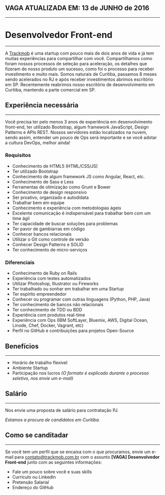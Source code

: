 ##  VAGA ATUALIZADA EM: 13 de JUNHO de 2016
---

# Desenvolvedor Front-end
---

A [Trackmob](https://github.com/Trackmob/vagas/blob/gh-pages/about-trackmob.md "Mais sobre a Trackmob") é uma startup com pouco mais de dois anos de vida e já tem muitas experiências para compartilhar com você. Compartilhamos como foram nossos processos de seleção para aceleração, os detalhes que fizeram de nosso produto um sucesso, como foi o processo para receber investimento e muito mais. Somos naturais de Curitiba, passamos 8 meses sendo acelerados no RJ e após receber investimentos abrimos escritório em SP. Recentemente reabrimos nosso escritório de desenvolvimento em Curitiba, mantendo a parte comercial em SP.

## Experiência necessária
---

Você precisa ter pelo menos 3 anos de experiência em desenvolvimento front-end, ter utilizado Bootstrap, algum framework JavaScript, Design Patterns e APIs REST. Nossos servidores estão localizados na nuvem, sendo assim, entender um pouco de Ops será importante e se você adotar a cultura DevOps, melhor ainda!

### Requisitos

* Conhecimento de HTML5 (HTML/CSS/JS)
* Ter utilizado Bootstrap
* Conhecimento de algum framework JS como Angular, React, etc.
* Conhecimento de Sass e Less
* Ferramentas de otimização como Grunt e Bower
* Conhecimento de design responsivo
* Ser proativo, organizado e autodidata
* Trabalhar bem em equipe
* Conhecimento e experiência com metodologias ágeis
* Excelente comunicação é indispensável para trabalhar bem com um time ágil
* Ter capacidade de buscar soluções para problemas
* Ter pavor de gambiarras em código
* Conhecer bancos relacionais
* Utilizar o Git como controle de versão
* Conhecer Design Patterns e SOLID
* Ter conhecimento de micro-serviços

### Diferenciais

- Conhecimento de Ruby on Rails
- Experiência com testes automatizados
- Utilizar Photoshop, Illustrator ou Fireworks
- Ter trabalhado ou sonhar em trabalhar em uma Startup
- Ter espírito empreendedor
- Conhecer ou programar com outras linguagens (Python, PHP, Java)
- Ter conhecimento de bancos não relacionais
- Ter conhecimento de TDD ou BDD
- Experiência com produtos real-time
- Experiência com Ops (IBM SoftLayer, Bluemix, AWS, Digital Ocean, Linode, Chef, Docker, Vagrant, etc)
- Perfil no GitHub e contribuições para projetos Open-Source
 
## Benefícios
---

- Horário de trabalho flexível
- Ambiente Startup
- Participação nos lucros *(O formato é explicado durante o processo seletivo, nos envie um e-mail)*
 
## Salário
---

Nos envie uma proposta de salário para contratação PJ.

*Estamos a procura de candidatos em Curitiba.*

## Como se canditadar
---

Se você tem um perfil que se encaixa com o que procuramos, envie um e-mail para contato@trackmob.com.br com o assunto **[VAGA] Desenvolvedor Front-end** junto com as seguintes informações:
- Fale um pouco sobre você e suas skills
- Currículo ou LinkedIn
- Pretensão Salarial
- Endereço do GitHub
